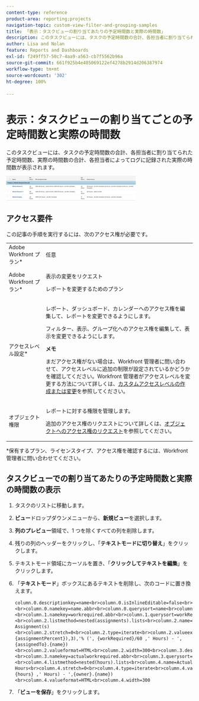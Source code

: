 ```yaml
---
content-type: reference
product-area: reporting;projects
navigation-topic: custom-view-filter-and-grouping-samples
title: 「表示：タスクビューの割り当てあたりの予定時間数と実際の時間数」
description: このタスクビューには、タスクの予定時間数の合計、各担当者に割り当てられた予定時間数、実際の時間数の合計、各担当者によってログに記録された実際の時間数が表示されます。
author: Lisa and Nolan
feature: Reports and Dashboards
exl-id: f249ff57-50c7-4aa9-a563-cb7f5562b96a
source-git-commit: 661f925b4e485069122ef4278b2914d206387974
workflow-type: tm+mt
source-wordcount: '302'
ht-degree: 100%

---
```


# 表示：タスクビューの割り当てごとの予定時間数と実際の時間数

このタスクビューには、タスクの予定時間数の合計、各担当者に割り当てられた予定時間数、実際の時間数の合計、各担当者によってログに記録された実際の時間数が表示されます。

![multi_assignment_budget_vs_actual_for_tasks.png](assets/multi-assignment-budget-vs-actual-for-tasks-350x66.png)

## アクセス要件

この記事の手順を実行するには、次のアクセス権が必要です。

<table style="table-layout:auto"> 
 <col> 
 <col> 
 <tbody> 
  <tr> 
   <td role="rowheader">Adobe Workfront プラン*</td> 
   <td> <p>任意</p> </td> 
  </tr> 
  <tr> 
   <td role="rowheader">Adobe Workfront プラン*</td> 
   <td> <p>表示の変更をリクエスト </p>
   <p>レポートを変更するためのプラン</p> </td> 
  </tr> 
  <tr> 
   <td role="rowheader">アクセスレベル設定*</td> 
   <td> <p>レポート、ダッシュボード、カレンダーへのアクセス権を編集して、レポートを変更できるようにします。</p> <p>フィルター、表示、グループ化へのアクセス権を編集して、表示を変更できるようにします。</p> <p><b>メモ</b>

まだアクセス権がない場合は、Workfront 管理者に問い合わせて、アクセスレベルに追加の制限が設定されているかどうかを確認してください。Workfront 管理者がアクセスレベルを変更する方法について詳しくは、<a href="../../../administration-and-setup/add-users/configure-and-grant-access/create-modify-access-levels.md" class="MCXref xref">カスタムアクセスレベルの作成または変更</a>を参照してください。</p> </td>
</tr>  
  <tr> 
   <td role="rowheader">オブジェクト権限</td> 
   <td> <p>レポートに対する権限を管理します。</p> <p>追加のアクセス権のリクエストについて詳しくは、<a href="../../../workfront-basics/grant-and-request-access-to-objects/request-access.md" class="MCXref xref">オブジェクトへのアクセス権のリクエスト</a>を参照してください。</p> </td> 
  </tr> 
 </tbody> 
</table>

&#42;保有するプラン、ライセンスタイプ、アクセス権を確認するには、Workfront 管理者に問い合わせてください。

## タスクビューでの割り当てあたりの予定時間数と実際の時間数の表示

1. タスクのリストに移動します。
1. **ビュー**&#x200B;ドロップダウンメニューから、**新規ビュー**&#x200B;を選択します。

1. **列のプレビュー**&#x200B;領域で、1 つを除くすべての列を削除します。
1. 残りの列のヘッダーをクリックし、「**テキストモードに切り替え**」をクリックします。
1. テキストモード領域にカーソルを置き、「**クリックしてテキストを編集**」をクリックします。
1. 「**テキストモード**」ボックスにあるテキストを削除し、次のコードに置き換えます。

   ```
   column.0.descriptionkey=name<br>column.0.isInlineEditable=false<br>column.0.link.linkproperty.0.name=ID<br>column.0.link.linkproperty.0.valuefield=ID<br>column.0.link.linkproperty.0.valueformat=int<br>column.0.link.lookup=link.view<br>column.0.link.valuefield=objCode<br>column.0.link.valueformat=val<br>column.0.linkedname=direct<br>column.0.listsort=string(name)<br>column.0.namekey=name.abbr<br>column.0.querysort=name<br>column.0.section=0<br>column.0.shortview=false<br>column.0.stretch=0<br>column.0.valuefield=name<br>column.0.valueformat=HTML<br>column.0.width=150<br>column.1.descriptionkey=workrequired<br>column.1.isInlineEditable=false<br>column.1.linkedname=direct<br>column.1.listsort=doubleAsDouble(workRequired)<br>column.1.namekey=workrequired.abbr<br>column.1.querysort=workRequired<br>column.1.section=0<br>column.1.shortview=false<br>column.1.stretch=0<br>column.1.valuefield=workFieldLong<br>column.1.valueformat=compound<br>column.1.viewalias=workrequired<br>column.1.width=100<br>column.2.listdelimiter=<br>column.2.listmethod=nested(assignments).lists<br>column.2.name=Wrk Assignment(s)<br>column.2.stretch=0<br>column.2.type=iterate<br>column.2.valueexpression=CONCAT(right(CONCAT('~~~',{assignmentPercent}),3),'% (', {workRequired}/60 ,' Hours) - ',{assignedTo}.{name})<br>column.2.valueformat=HTML<br>column.2.width=300<br>column.3.descriptionkey=actualworkrequired<br>column.3.isInlineEditable=false<br>column.3.linkedname=direct<br>column.3.listsort=intAsInt(actualWorkRequired)<br>column.3.namekey=actualworkrequired.abbr<br>column.3.querysort=actualWork<br>column.3.section=0<br>column.3.shortview=false<br>column.3.stretch=100<br>column.3.valuefield=actualWorkFieldLong<br>column.3.valueformat=compound<br>column.3.viewalias=actualworkrequired<br>column.3.width=100<br>column.4.listdelimiter=<br>column.4.listmethod=nested(hours).lists<br>column.4.name=Actual Hours<br>column.4.stretch=0<br>column.4.type=iterate<br>column.4.valueexpression=CONCAT('(', {hours} ,' Hours) - ',{owner}.{name})<br>column.4.valueformat=HTML<br>column.4.width=300
   ```

1. 「**ビューを保存**」をクリックします。
